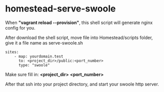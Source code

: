 # homestead-serve-swoole
When **"vagrant reload --provision"**, this shell script will generate nginx config for you.

After download the shell script, move file into Homestead/scripts folder, give it a file name as serve-swoole.sh


```
sites:
    - map: yourdomain.test
      to: <project_dir>/public:<port_number>
      type: "swoole"
```


Make sure fill in:
**<project_dir>** **<port_number>**


After that ssh into your project directory, and start your swoole http server.
